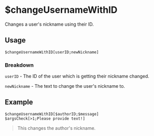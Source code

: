 # $changeUsernameWithID
Changes a user's nickname using their ID.

## Usage
```
$changeUsernameWithID[userID;newNickname]
```

### Breakdown
`userID` - The ID of the user which is getting their nickname changed.

`newNickname` - The text to change the user's nickname to.

## Example
```
$changeUsernameWithID[$authorID;$message]
$argsCheck[>1;Please provide text!]
```
> This changes the author's nickname.
